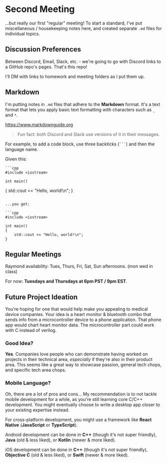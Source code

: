 # Second Meeting

...but really our first "regular" meeting!
To start a standard, I've put miscellaneous / housekeeping notes here, and created separate `.md` files for individual topics.

## Discussion Preferences

Between Discord, Email, Slack, etc. - we're going to go with Discord links to a GitHub repo's pages.
That's this repo!

I'll DM with links to homework and meeting folders as I put them up.

## Markdown

I'm putting notes in `.md` files that adhere to the **Markdown** format.
It's a text format that lets you apply basic text formatting with characters such as `_` and `*`.

https://www.markdownguide.org

> Fun fact: both Discord and Slack use versions of it in their messages.

For example, to add a code block, use three backticks (<code>```</code>) and then the language name.

Given this:

    ```cpp
    #include <iostream>

    int main()

{
std::cout << "Hello, world!\n";
}
```

...you get:

```cpp
#include <iostream>

int main()
{
    std::cout << "Hello, world!\n";
}
```

## Regular Meetings

Raymond availability: Tues, Thurs, Fri, Sat, Sun afternoons.
(mon wed in class)

For now: **Tuesdays and Thursdays at 6pm PST / 9pm EST**.

## Future Project Ideation

You're hoping for one that would help make you appealing to medical device companies.
Your idea is a heart monitor & bluetooth combo that sends info from a microcontroller device to a phone application.
That phone app would chart heart monitor data.
The microcontroller part could work with C instead of verilog.

### Good Idea?

**Yes**.
Companies love people who can demonstrate having worked on projects in their technical area, _especially_ if they're also in their product area.
This seems like a great way to showcase passion, general tech chops, and specific tech area chops.

### Mobile Language?

Oh, there are a lot of pros and cons...
My recommendation is to not tackle mobile development for a while, as you're still learning core C/C++ development.
You might eventually choose to write a desktop app closer to your existing expertise instead.

For cross-platform development, you might use a framework like **React Native** (**JavaScript** or **TypeScript**).

Android development can be done in **C++** (though it's not super friendly), **Java** (old & less liked), or **Kotlin** (newer & more liked).

iOS development can be done in **C++** (though it's not super friendly), **Objective C** (old & less liked), or **Swift** (newer & more liked).
